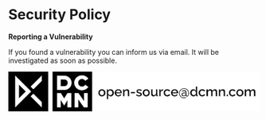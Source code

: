 # Security Policy

**Reporting a Vulnerability**

If you found a vulnerability you can inform us via email. It will be investigated as soon as possible.

![contact](./github/../.github/assets/logo.png)
